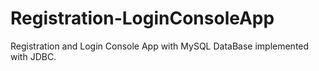 # Registration-LoginConsoleApp
Registration and Login Console App with MySQL DataBase implemented with JDBC.
